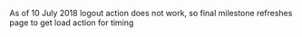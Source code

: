 As of 10 July 2018 logout action does not work, so final milestone refreshes page to get load action for timing
